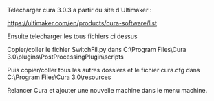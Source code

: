 Telecharger cura 3.0.3 a partir du site d'Ultimaker :

https://ultimaker.com/en/products/cura-software/list

Ensuite telecharger les tous fichiers ci dessus

Copier/coller le fichier SwitchFil.py dans C:\Program Files\Cura 3.0\plugins\PostProcessingPlugin\scripts

Puis copier/coller tous les autres dossiers et le fichier cura.cfg dans C:\Program Files\Cura 3.0\resources

Relancer Cura et ajouter une nouvelle machine dans le menu machine.
